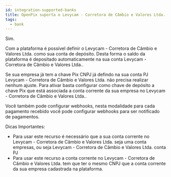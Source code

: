 ```yaml
---
id: integration-supported-banks
title: OpenPix suporta o Levycam - Corretora de Câmbio e Valores Ltda. ?
tags:
  - bank
---
```


Sim.

Com a plataforma é possível definir o Levycam - Corretora de Câmbio e Valores Ltda. como sua conta de depósito. Desta forma o saldo da plataforma é depositado automaticamente na sua conta Levycam - Corretora de Câmbio e Valores Ltda..

Se sua empresa já tem a chave Pix CNPJ já defindo na sua conta PJ Levycam - Corretora de Câmbio e Valores Ltda. não precisa realizar nenhum ajuste. Para ativar basta configurar como chave de depósito a chave Pix que está associada a conta corrente da sua empresa no Levycam - Corretora de Câmbio e Valores Ltda..

Você também pode configurar webhooks, nesta modalidade para cada pagamento recebido você pode configurar webhooks para ser notificado de pagamentos.

Dicas Importantes:

- Para usar este recurso é necessário que a sua conta corrente no Levycam - Corretora de Câmbio e Valores Ltda. seja uma conta empresas, ou seja Levycam - Corretora de Câmbio e Valores Ltda. conta PJ
- Para usar este recurso a conta corrente no Levycam - Corretora de Câmbio e Valores Ltda. tem que ter o mesmo CNPJ que a conta corrente da sua empresa cadastrada na plataforma.
